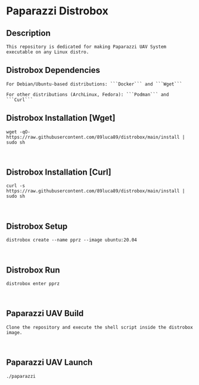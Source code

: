 # Paparazzi Distrobox

## Description
    This repository is dedicated for making Paparazzi UAV System executable on any Linux distro.

## Distrobox Dependencies
    For Debian/Ubuntu-based distributions: ```Docker``` and ```Wget```
    
    For other distributions (ArchLinux, Fedora): ```Podman``` and ```Curl```

## Distrobox Installation [Wget]
    wget -qO- https://raw.githubusercontent.com/89luca89/distrobox/main/install | sudo sh

<br>

## Distrobox Installation [Curl]
    curl -s https://raw.githubusercontent.com/89luca89/distrobox/main/install | sudo sh

<br>

## Distrobox Setup
    distrobox create --name pprz --image ubuntu:20.04

<br>

## Distrobox Run
    distrobox enter pprz

<br>

## Paparazzi UAV Build
    Clone the repository and execute the shell script inside the distrobox image.

<br>

## Paparazzi UAV Launch
    ./paparazzi
